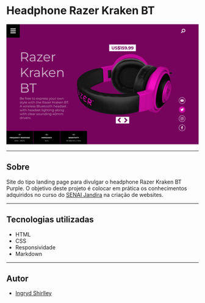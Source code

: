 # Headphone Razer Kraken BT
![](./img/lima-headphone-purple.png) 

---
## Sobre
Site do tipo landing page para divulgar o headphone Razer Kraken BT Purple. O objetivo deste projeto é colocar em prática os conhecimentos adquiridos no curso do [SENAI Jandira](https://jandira.sp.senai.br/) na criação de websites.

---
## Tecnologias utilizadas
- HTML
- CSS
- Responsividade
- Markdown

---
## Autor
- [Ingryd Shirlley](https://github.com/ingryd16)
